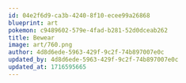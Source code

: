 ```yaml
---
id: 04e2f6d9-ca3b-4240-8f10-ecee99a26868
blueprint: art
pokemon: c9489602-579e-4fad-b281-52d0dceab262
title: Bewear
image: art/760.png
author: 4d8d6ede-5963-429f-9c2f-74b897007e0c
updated_by: 4d8d6ede-5963-429f-9c2f-74b897007e0c
updated_at: 1716595665
---
```

